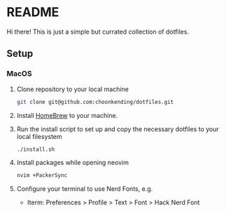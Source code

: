# README

Hi there! This is just a simple but currated collection of dotfiles.

## Setup

### MacOS

1. Clone repository to your local machine
    ```bash
    git clone git@github.com:choonkending/dotfiles.git
    ```
    
1. Install [HomeBrew](https://brew.sh/) to your machine.
1. Run the install script to set up and copy the necessary dotfiles to your local filesystem
    ```bash
    ./install.sh
    ```
1. Install packages while opening neovim
    ```bash
    nvim +PackerSync
1. Configure your terminal to use Nerd Fonts, e.g.
    - Iterm: Preferences > Profile > Text > Font > Hack Nerd Font
